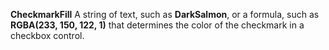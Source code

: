 **CheckmarkFill** A string of text, such as **DarkSalmon**, or a formula, such as **RGBA(233, 150, 122, 1)** that determines the color of the checkmark in a checkbox control.
